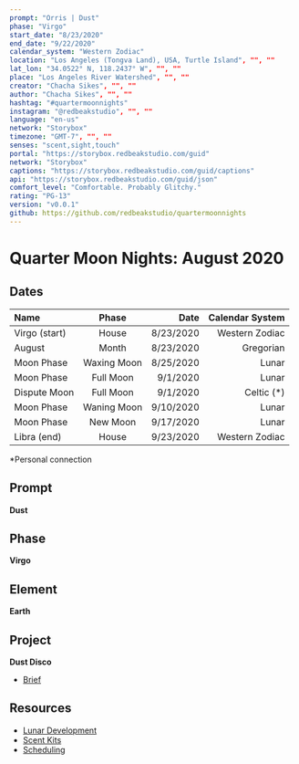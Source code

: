 ```yaml
---
prompt: "Orris | Dust"
phase: "Virgo"
start_date: "8/23/2020"
end_date: "9/22/2020"
calendar_system: "Western Zodiac"
location: "Los Angeles (Tongva Land), USA, Turtle Island", "", ""
lat_lon: "34.0522° N, 118.2437° W", "", ""
place: "Los Angeles River Watershed", "", ""
creator: "Chacha Sikes", "", ""
author: "Chacha Sikes", "", ""
hashtag: "#quartermoonnights"
instagram: "@redbeakstudio", "", ""
language: "en-us"
network: "Storybox"
timezone: "GMT-7", "", ""
senses: "scent,sight,touch"
portal: "https://storybox.redbeakstudio.com/guid"
network: "Storybox"
captions: "https://storybox.redbeakstudio.com/guid/captions"
api: "https://storybox.redbeakstudio.com/guid/json"
comfort_level: "Comfortable. Probably Glitchy."
rating: "PG-13"
version: "v0.0.1"
github: https://github.com/redbeakstudio/quartermoonnights
---
```

# Quarter Moon Nights: August 2020

## Dates
| Name             | Phase           |  Date         | Calendar System |
| :----------      | :-------------: | -----------:  | --------------: |
| Virgo (start)    | House           | 8/23/2020     | Western Zodiac  |
| August           | Month           | 8/23/2020     | Gregorian       |
| Moon Phase       | Waxing Moon     | 8/25/2020     | Lunar           |
| Moon Phase       | Full Moon       | 9/1/2020      | Lunar           |
| Dispute Moon     | Full Moon       | 9/1/2020      | Celtic (*)      |
| Moon Phase       | Waning Moon     | 9/10/2020     | Lunar           |
| Moon Phase       | New Moon        | 9/17/2020     | Lunar           |
| Libra (end)      | House           | 9/23/2020     | Western Zodiac  |

*Personal connection

## Prompt
**Dust**

## Phase
**Virgo**

## Element
**Earth**

## Project
**Dust Disco**

* [Brief](Brief.md)

## Resources
* [Lunar Development](Lunar-Development.md)
* [Scent Kits](Scent-Kits.md)
* [Scheduling](Scheduling.md)
